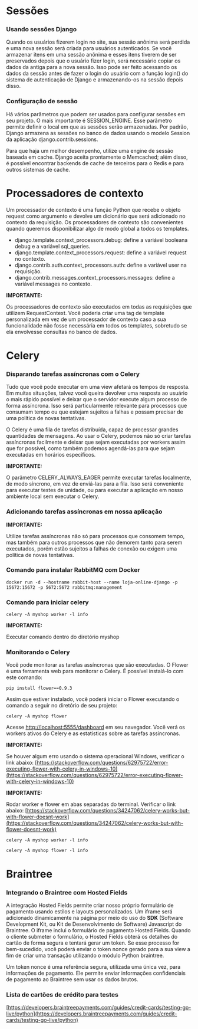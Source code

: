 # Sessões

### Usando sessões Django

Quando os usuários fizerem login no site, sua sessão anônima será perdida e uma nova sessão
será criada para usuários autenticados. Se você armazenar itens em uma sessão anônima
e esses itens tiverem de ser preservados depois que o usuário fizer login, será necessário
copiar os dados da antiga para a nova sessão. Isso pode ser feito acessando os dados da
sessão antes de fazer o login do usuário com a função login() do sistema de autenticação
de Django e armazenando-os na sessão depois disso.

### Configuração de sessão

Há vários parâmetros que podem ser usados para configurar sessões em seu projeto. O mais
importante é SESSION_ENGINE. Esse parâmetro permite definir o local em que as sessões
serão armazenadas. Por padrão, Django armazena as sessões no banco de dados usando
o modelo Session da aplicação django.contrib.sessions.

Para que haja um melhor desempenho, utilize uma engine de sessão baseada em cache.
Django aceita prontamente o Memcached; além disso, é possível encontrar backends de cache
de terceiros para o Redis e para outros sistemas de cache.

# Processadores de contexto

Um processador de contexto é uma função Python que recebe o objeto request como argumento
e devolve um dicionário que será adicionado no contexto da requisição. Os processadores
de contexto são convenientes quando queremos disponibilizar algo de modo global a todos os templates.

- django.template.context_processors.debug: define a variável booleana debug e a variável sql_queries.
- django.template.context_processors.request: define a variável request no contexto.
- django.contrib.auth.context_processors.auth: define a variável user na requisição.
- django.contrib.messages.context_processors.messages: define a variável messages no contexto.

**IMPORTANTE:**

Os processadores de contexto são executados em todas as requisições que utilizem RequestContext.
Você poderia criar uma tag de template personalizada em vez de um processador de contexto caso a
sua funcionalidade não fosse necessária em todos os templates, sobretudo se ela envolvesse consultas no banco de dados.

# Celery

### Disparando tarefas assíncronas com o Celery

Tudo que você pode executar em uma view afetará os tempos de resposta. Em muitas situações, talvez
você queira devolver uma resposta ao usuário o mais rápido possível e deixar que o servidor execute
algum processo de forma assíncrona. Isso será particularmente relevante para processos que consumam
tempo ou que estejam sujeitos a falhas e possam precisar de uma política de novas tentativas.

O Celery é uma fila de tarefas distribuída, capaz de processar grandes quantidades de mensagens.
Ao usar o Celery, podemos não só criar tarefas assíncronas facilmente e deixar que sejam executadas
por workers assim que for possível, como também podemos agendá-las para que sejam executadas em
horários específicos.

**IMPORTANTE:**

O parâmetro CELERY_ALWAYS_EAGER permite executar tarefas localmente, de modo síncrono, em vez de
enviá-las para a fila. Isso será conveniente para executar testes de unidade, ou para executar
a aplicação em nosso ambiente local sem executar o Celery.

### Adicionando tarefas assíncronas em nossa aplicação

**IMPORTANTE:**

Utilize tarefas assíncronas não só para processos que consomem tempo, mas também para outros processos
que não demorem tanto para serem executados, porém estão sujeitos a falhas de conexão ou exigem
uma política de novas tentativas.

### Comando para instalar RabbitMQ com Docker

```
docker run -d --hostname rabbit-host --name loja-online-django -p 15672:15672 -p 5672:5672 rabbitmq:management
```

### Comando para iniciar celery

```
celery -A myshop worker -l info
```

**IMPORTANTE:**

Executar comando dentro do diretório myshop

### Monitorando o Celery

Você pode monitorar as tarefas assíncronas que são executadas. O Flower é uma ferramenta
web para monitorar o Celery. É possível instalá-lo com este comando:

```
pip install flower==0.9.3
```

Assim que estiver instalado, você poderá iniciar o Flower executando o comando a seguir
no diretório de seu projeto:

```
celery -A myshop flower
```

Acesse [http://localhost:5555/dashboard](http://localhost:5555/dashboard) em seu navegador. Você verá os workers ativos
do Celery e as estatísticas sobre as tarefas assíncronas.

**IMPORTANTE:**

Se houver algum erro usando o sistema operacional Windows, verificar o link abaixo:
[https://stackoverflow.com/questions/62975722/error-executing-flower-with-celery-in-windows-10](https://stackoverflow.com/questions/62975722/error-executing-flower-with-celery-in-windows-10)


**IMPORTANTE:**

Rodar worker e flower em abas separadas do terminal. Verificar o link abaixo:
[https://stackoverflow.com/questions/34247062/celery-works-but-with-flower-doesnt-work](https://stackoverflow.com/questions/34247062/celery-works-but-with-flower-doesnt-work)

```
celery -A myshop worker -l info
```

```
celery -A myshop flower -l info
```

# Braintree

### Integrando o Braintree com Hosted Fields

A integração Hosted Fields permite criar nosso próprio formulário de pagamento
usando estilos e layouts personalizados. Um iframe será adicionado dinamicamente
na página por meio do uso do **SDK** (Software Development Kit, ou Kit de Desenvolvimento de Software)
Javascript do Braintree. O iframe inclui o formulário de pagamento Hosted Fields. Quando o cliente
submeter o formulário, o Hosted Fields obterá os detalhes do cartão de forma segura
e tentará gerar um token. Se esse processo for bem-sucedido, você poderá enviar o
token nonce gerado para a sua view a fim de criar uma transação utilizando o módulo
Python braintree.

Um token nonce é uma referência segura, utilizada uma única vez, para informações
de pagamento. Ele permite enviar informações confidenciais de pagamento ao
Braintree sem usar os dados brutos.

### Lista de cartões de crédito para testes

[https://developers.braintreepayments.com/guides/credit-cards/testing-go-live/python](https://developers.braintreepayments.com/guides/credit-cards/testing-go-live/python)